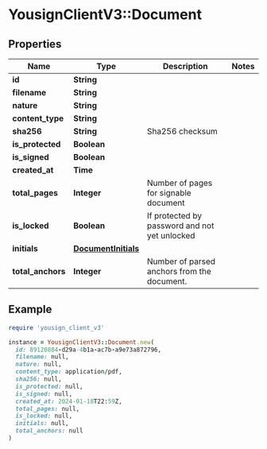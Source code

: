 # YousignClientV3::Document

## Properties

| Name | Type | Description | Notes |
| ---- | ---- | ----------- | ----- |
| **id** | **String** |  |  |
| **filename** | **String** |  |  |
| **nature** | **String** |  |  |
| **content_type** | **String** |  |  |
| **sha256** | **String** | Sha256 checksum |  |
| **is_protected** | **Boolean** |  |  |
| **is_signed** | **Boolean** |  |  |
| **created_at** | **Time** |  |  |
| **total_pages** | **Integer** | Number of pages for signable document |  |
| **is_locked** | **Boolean** | If protected by password and not yet unlocked |  |
| **initials** | [**DocumentInitials**](DocumentInitials.md) |  |  |
| **total_anchors** | **Integer** | Number of parsed anchors from the document. |  |

## Example

```ruby
require 'yousign_client_v3'

instance = YousignClientV3::Document.new(
  id: 89120884-d29a-4b1a-ac7b-a9e73a872796,
  filename: null,
  nature: null,
  content_type: application/pdf,
  sha256: null,
  is_protected: null,
  is_signed: null,
  created_at: 2024-01-18T22:59Z,
  total_pages: null,
  is_locked: null,
  initials: null,
  total_anchors: null
)
```

